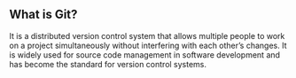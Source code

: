 ## What is Git?
It is a distributed version control system that allows multiple people to work on a project simultaneously without interfering with each other’s changes. It is widely used for source code management in software development and has become the standard for version control systems.